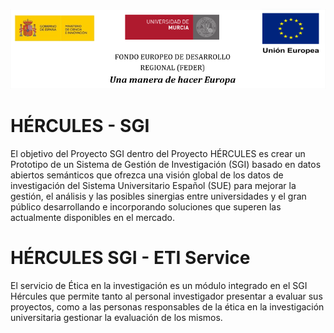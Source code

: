 ![](./doc/images/logos_feder.png)

# HÉRCULES - SGI 
El objetivo del Proyecto SGI dentro del Proyecto HÉRCULES es crear un Prototipo de un Sistema de Gestión de Investigación (SGI) basado en datos abiertos semánticos que ofrezca una visión global de los datos de investigación del Sistema Universitario Español (SUE) para mejorar la gestión, el análisis y las posibles sinergias entre universidades y el gran público desarrollando e incorporando  soluciones que superen las actualmente disponibles en el mercado.

# HÉRCULES SGI - ETI Service

El servicio de Ética en la investigación es un módulo integrado en el SGI Hércules que permite tanto al personal investigador presentar a evaluar sus proyectos, como a las personas responsables de la ética en la investigación universitaria gestionar la evaluación de los mismos.
